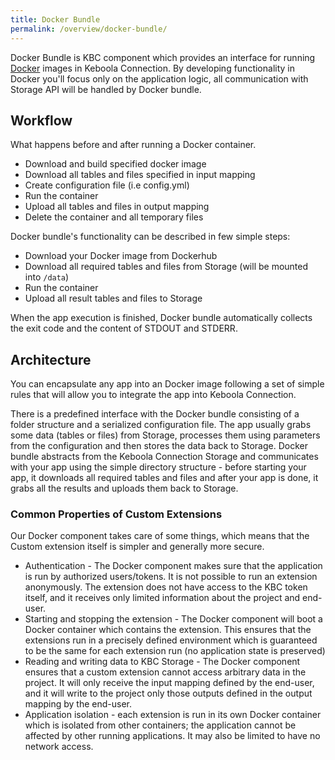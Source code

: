 ```yaml
---
title: Docker Bundle
permalink: /overview/docker-bundle/
---
```


Docker Bundle is KBC component which provides an interface for 
running [Docker](/extend/docker/tutorial) images in Keboola Connection. 
By developing functionality in Docker you'll focus only on the application logic, all communication 
with Storage API will be handled by Docker bundle.

## Workflow

What happens before and after running a Docker container.

  - Download and build specified docker image
  - Download all tables and files specified in input mapping
  - Create configuration file (i.e config.yml)
  - Run the container
  - Upload all tables and files in output mapping
  - Delete the container and all temporary files


Docker bundle's functionality can be described in few simple steps:

 - Download your Docker image from Dockerhub
 - Download all required tables and files from Storage (will be mounted into `/data`)
 - Run the container
 - Upload all result tables and files to Storage

When the app execution is finished, Docker bundle automatically collects the exit code and the content of STDOUT and STDERR.

## Architecture

You can encapsulate any app into an Docker image following a set of simple rules that will allow you to integrate the app into Keboola Connection.

There is a predefined interface with the Docker bundle consisting of a folder structure and a serialized configuration file. The app usually grabs some data (tables or files) from Storage, processes them using parameters from the configuration and then stores the data back to Storage. Docker bundle abstracts from the Keboola Connection Storage and communicates with your app using the simple directory structure - before starting your app, it downloads all required tables and files and after your app is done, it grabs all the results and uploads them back to Storage.



### Common Properties of Custom Extensions 

Our Docker component takes care of some things, which means that the Custom extension itself is simpler and 
generally more secure.

- Authentication - The Docker component makes sure that the application is run by authorized users/tokens. 
It is not possible to run an extension anonymously. The extension does not have access to the KBC token 
itself, and it receives only limited information about the project and end-user.
- Starting and stopping the extension - The Docker component will boot a Docker container which contains the 
extension. This ensures that the extensions run in a precisely defined environment which is guaranteed to 
be the same for each extension run (no application state is preserved)
- Reading and writing data to KBC Storage - The Docker component ensures that a custom extension 
cannot access arbitrary data in the project. It will only receive the input mapping defined by the end-user, 
and it will write to the project only those outputs defined in the output mapping by the end-user. 
- Application isolation - each extension is run in its own Docker container which is isolated from other 
containers; the application cannot be affected by other running applications. It may also be limited 
to have no network access.
